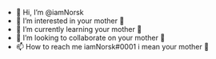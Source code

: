 - 👋 Hi, I’m @iamNorsk
- 👀 I’m interested in your mother 😬
- 🌱 I’m currently learning your mother 😬
- 💞️ I’m looking to collaborate on your mother 😬
- 📫 How to reach me iamNorsk#0001   i mean your mother 😬

<!---
iamNorsk/iamNorsk is a ✨ special ✨ repository because its `README.md` (this file) appears on your GitHub profile.
You can click the Preview link to take a look at your changes.
--->
